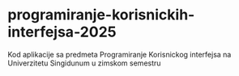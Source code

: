 # programiranje-korisnickih-interfejsa-2025
Kod aplikacije sa predmeta Programiranje Korisnickog interfejsa na Univerzitetu Singidunum u zimskom semestru
